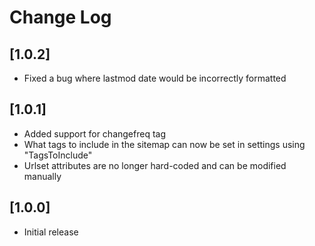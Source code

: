 # Change Log

## [1.0.2]

- Fixed a bug where lastmod date would be incorrectly formatted


## [1.0.1]

- Added support for changefreq tag
- What tags to include in the sitemap can now be set in settings using "TagsToInclude"
- Urlset attributes are no longer hard-coded and can be modified manually


## [1.0.0]

- Initial release